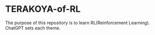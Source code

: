 # TERAKOYA-of-RL
The purpose of this repository is to learn RL(Reinforcement Learning).
ChatGPT sets each theme.